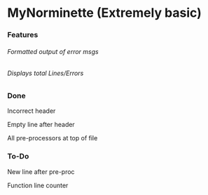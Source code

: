 # MyNorminette (Extremely basic)
### Features
###### Formatted output of error msgs
###### Displays total Lines/Errors

### Done
Incorrect header

Empty line after header

All pre-processors at top of file

### To-Do
New line after pre-proc

Function line counter
